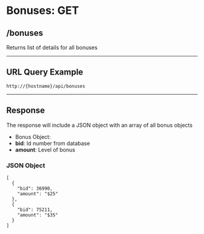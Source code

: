 # Bonuses: GET

## /bonuses

Returns list of details for all bonuses

---

## URL Query Example

```
http://{hostname}/api/bonuses
```

---

## Response

The response will include a JSON object with an array of all bonus objects

- Bonus Object:
 - **bid**: Id number from database
 - **amount**: Level of bonus

### JSON Object

```
[
  {
    "bid": 36990,
    "amount": "$25"
  },
  {
    "bid": 75211,
	"amount": "$35"
  }
]
```